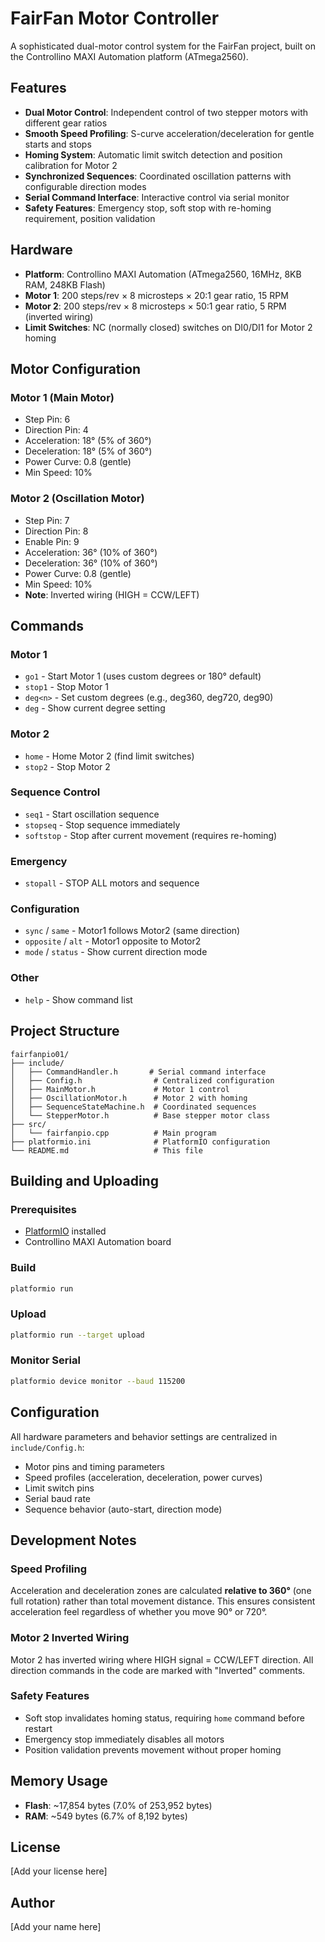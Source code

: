 # FairFan Motor Controller

A sophisticated dual-motor control system for the FairFan project, built on the Controllino MAXI Automation platform (ATmega2560).

## Features

- **Dual Motor Control**: Independent control of two stepper motors with different gear ratios
- **Smooth Speed Profiling**: S-curve acceleration/deceleration for gentle starts and stops
- **Homing System**: Automatic limit switch detection and position calibration for Motor 2
- **Synchronized Sequences**: Coordinated oscillation patterns with configurable direction modes
- **Serial Command Interface**: Interactive control via serial monitor
- **Safety Features**: Emergency stop, soft stop with re-homing requirement, position validation

## Hardware

- **Platform**: Controllino MAXI Automation (ATmega2560, 16MHz, 8KB RAM, 248KB Flash)
- **Motor 1**: 200 steps/rev × 8 microsteps × 20:1 gear ratio, 15 RPM
- **Motor 2**: 200 steps/rev × 8 microsteps × 50:1 gear ratio, 5 RPM (inverted wiring)
- **Limit Switches**: NC (normally closed) switches on DI0/DI1 for Motor 2 homing

## Motor Configuration

### Motor 1 (Main Motor)
- Step Pin: 6
- Direction Pin: 4
- Acceleration: 18° (5% of 360°)
- Deceleration: 18° (5% of 360°)
- Power Curve: 0.8 (gentle)
- Min Speed: 10%

### Motor 2 (Oscillation Motor)
- Step Pin: 7
- Direction Pin: 8
- Enable Pin: 9
- Acceleration: 36° (10% of 360°)
- Deceleration: 36° (10% of 360°)
- Power Curve: 0.8 (gentle)
- Min Speed: 10%
- **Note**: Inverted wiring (HIGH = CCW/LEFT)

## Commands

### Motor 1
- `go1` - Start Motor 1 (uses custom degrees or 180° default)
- `stop1` - Stop Motor 1
- `deg<n>` - Set custom degrees (e.g., deg360, deg720, deg90)
- `deg` - Show current degree setting

### Motor 2
- `home` - Home Motor 2 (find limit switches)
- `stop2` - Stop Motor 2

### Sequence Control
- `seq1` - Start oscillation sequence
- `stopseq` - Stop sequence immediately
- `softstop` - Stop after current movement (requires re-homing)

### Emergency
- `stopall` - STOP ALL motors and sequence

### Configuration
- `sync` / `same` - Motor1 follows Motor2 (same direction)
- `opposite` / `alt` - Motor1 opposite to Motor2
- `mode` / `status` - Show current direction mode

### Other
- `help` - Show command list

## Project Structure

```
fairfanpio01/
├── include/
│   ├── CommandHandler.h       # Serial command interface
│   ├── Config.h                # Centralized configuration
│   ├── MainMotor.h             # Motor 1 control
│   ├── OscillationMotor.h      # Motor 2 with homing
│   ├── SequenceStateMachine.h  # Coordinated sequences
│   └── StepperMotor.h          # Base stepper motor class
├── src/
│   └── fairfanpio.cpp          # Main program
├── platformio.ini              # PlatformIO configuration
└── README.md                   # This file
```

## Building and Uploading

### Prerequisites
- [PlatformIO](https://platformio.org/) installed
- Controllino MAXI Automation board

### Build
```bash
platformio run
```

### Upload
```bash
platformio run --target upload
```

### Monitor Serial
```bash
platformio device monitor --baud 115200
```

## Configuration

All hardware parameters and behavior settings are centralized in `include/Config.h`:

- Motor pins and timing parameters
- Speed profiles (acceleration, deceleration, power curves)
- Limit switch pins
- Serial baud rate
- Sequence behavior (auto-start, direction mode)

## Development Notes

### Speed Profiling
Acceleration and deceleration zones are calculated **relative to 360°** (one full rotation) rather than total movement distance. This ensures consistent acceleration feel regardless of whether you move 90° or 720°.

### Motor 2 Inverted Wiring
Motor 2 has inverted wiring where HIGH signal = CCW/LEFT direction. All direction commands in the code are marked with "Inverted" comments.

### Safety Features
- Soft stop invalidates homing status, requiring `home` command before restart
- Emergency stop immediately disables all motors
- Position validation prevents movement without proper homing

## Memory Usage

- **Flash**: ~17,854 bytes (7.0% of 253,952 bytes)
- **RAM**: ~549 bytes (6.7% of 8,192 bytes)

## License

[Add your license here]

## Author

[Add your name here]
